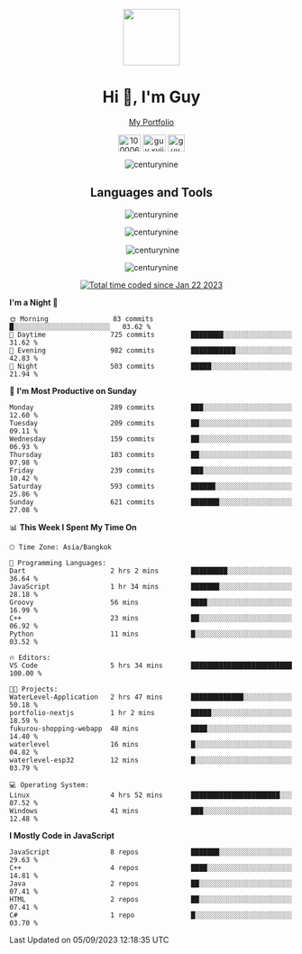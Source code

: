 
<p align="center"><a href="https://portfolio-nextjs-puce-omega.vercel.app/" traget="_blank"> <img src="https://user-images.githubusercontent.com/109062980/213915698-3e79c409-24f8-4471-a5f8-e7a842ad3a0a.gif" width="100" /> </a></p>
 
<h1 align="center">Hi 👋, I'm Guy</h1>
<p align="center"><a href="https://portfolio-nextjs-puce-omega.vercel.app/" traget="_blank"> My Portfolio </a></p>

<p align="center">
<a href="https://fb.com/100006608053988" target="blank"><img align="center" src="https://raw.githubusercontent.com/rahuldkjain/github-profile-readme-generator/master/src/images/icons/Social/facebook.svg" alt="100006608053988" height="30" width="40" /></a>
<a href="https://instagram.com/guy.xvii" target="blank"><img align="center" src="https://raw.githubusercontent.com/rahuldkjain/github-profile-readme-generator/master/src/images/icons/Social/instagram.svg" alt="guy.xvii" height="30" width="40" /></a>
<a href="mailto:lowlifeix@gmail.com" target="blank"><img align="center" src="https://user-images.githubusercontent.com/109062980/226533395-e26b601f-4b8f-456f-affd-55dc944b4149.png" alt="guy.xvii" height="30" width="30" /></a>
 
</p>

<p align="center"> <img src="https://komarev.com/ghpvc/?username=centurynine&label=Profile%20views&color=0e75b6&style=for-the-badge" alt="centurynine" /> </p>

<h2 align="center">Languages and Tools</h3>

<!-- https://skillicons.dev/ -->
<p align="center">
<img src="https://skillicons.dev/icons?i=react,nodejs,tailwind,mongodb,html,css,js,bootstrap,jquery,cloudflare,php,java,cpp,py,dart,flutter,firebase,androidstudio,git,github,linux,mysql,postman,nginx,express" alt="centurynine" /> 
</p>
 
<p align="center"><img align="center" src="https://github-readme-stats-sigma-five.vercel.app/api/top-langs?username=centurynine&show_icons=true&locale=en&layout=compact&theme=" alt="centurynine" /></p>

<p align="center">&nbsp;<img align="center" src="https://github-readme-stats-sigma-five.vercel.app/api?username=centurynine&show_icons=true&locale=en&theme=" alt="centurynine" /></p>

<p align="center"><img align="center" src="https://github-readme-streak-stats.herokuapp.com/?user=centurynine&theme=" alt="centurynine" /></p>
<p align="center">
<a href="https://wakatime.com/@9ded98d1-6308-4a11-a75a-63f31fdc4e7a"><img src="https://wakatime.com/badge/user/9ded98d1-6308-4a11-a75a-63f31fdc4e7a.svg" alt="Total time coded since Jan 22 2023" /></a>
  
<!--START_SECTION:waka-->
**I'm a Night 🦉** 

```text
🌞 Morning                83 commits          █░░░░░░░░░░░░░░░░░░░░░░░░   03.62 % 
🌆 Daytime                725 commits         ████████░░░░░░░░░░░░░░░░░   31.62 % 
🌃 Evening                982 commits         ███████████░░░░░░░░░░░░░░   42.83 % 
🌙 Night                  503 commits         █████░░░░░░░░░░░░░░░░░░░░   21.94 % 
```
📅 **I'm Most Productive on Sunday** 

```text
Monday                   289 commits         ███░░░░░░░░░░░░░░░░░░░░░░   12.60 % 
Tuesday                  209 commits         ██░░░░░░░░░░░░░░░░░░░░░░░   09.11 % 
Wednesday                159 commits         ██░░░░░░░░░░░░░░░░░░░░░░░   06.93 % 
Thursday                 183 commits         ██░░░░░░░░░░░░░░░░░░░░░░░   07.98 % 
Friday                   239 commits         ███░░░░░░░░░░░░░░░░░░░░░░   10.42 % 
Saturday                 593 commits         ██████░░░░░░░░░░░░░░░░░░░   25.86 % 
Sunday                   621 commits         ███████░░░░░░░░░░░░░░░░░░   27.08 % 
```


📊 **This Week I Spent My Time On** 

```text
🕑︎ Time Zone: Asia/Bangkok

💬 Programming Languages: 
Dart                     2 hrs 2 mins        █████████░░░░░░░░░░░░░░░░   36.64 % 
JavaScript               1 hr 34 mins        ███████░░░░░░░░░░░░░░░░░░   28.18 % 
Groovy                   56 mins             ████░░░░░░░░░░░░░░░░░░░░░   16.99 % 
C++                      23 mins             ██░░░░░░░░░░░░░░░░░░░░░░░   06.92 % 
Python                   11 mins             █░░░░░░░░░░░░░░░░░░░░░░░░   03.52 % 

🔥 Editors: 
VS Code                  5 hrs 34 mins       █████████████████████████   100.00 % 

🐱‍💻 Projects: 
WaterLevel-Application   2 hrs 47 mins       █████████████░░░░░░░░░░░░   50.18 % 
portfolio-nextjs         1 hr 2 mins         █████░░░░░░░░░░░░░░░░░░░░   18.59 % 
fukurou-shopping-webapp  48 mins             ████░░░░░░░░░░░░░░░░░░░░░   14.40 % 
waterlevel               16 mins             █░░░░░░░░░░░░░░░░░░░░░░░░   04.82 % 
waterlevel-esp32         12 mins             █░░░░░░░░░░░░░░░░░░░░░░░░   03.79 % 

💻 Operating System: 
Linux                    4 hrs 52 mins       ██████████████████████░░░   87.52 % 
Windows                  41 mins             ███░░░░░░░░░░░░░░░░░░░░░░   12.48 % 
```

**I Mostly Code in JavaScript** 

```text
JavaScript               8 repos             ███████░░░░░░░░░░░░░░░░░░   29.63 % 
C++                      4 repos             ████░░░░░░░░░░░░░░░░░░░░░   14.81 % 
Java                     2 repos             ██░░░░░░░░░░░░░░░░░░░░░░░   07.41 % 
HTML                     2 repos             ██░░░░░░░░░░░░░░░░░░░░░░░   07.41 % 
C#                       1 repo              █░░░░░░░░░░░░░░░░░░░░░░░░   03.70 % 
```




 Last Updated on 05/09/2023 12:18:35 UTC
<!--END_SECTION:waka-->
  
</p>

